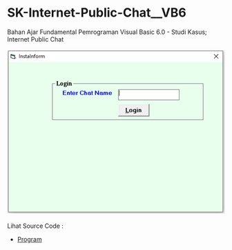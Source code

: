 # SK-Internet-Public-Chat__VB6
Bahan Ajar Fundamental Pemrograman Visual Basic 6.0 - Studi Kasus; Internet Public Chat<br><br>
<img src="https://github.com/RizkyKhapidsyah/SK-Internet-Public-Chat__VB6/blob/main/result/001.PNG"><br><br>
Lihat Source Code : <br>
- <a href="https://github.com/RizkyKhapidsyah/SK-Internet-Public-Chat__VB6">Program</a>

